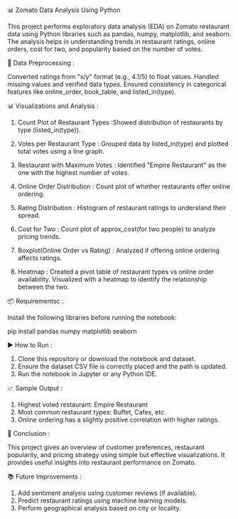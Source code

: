 📊 Zomato Data Analysis Using Python

This project performs exploratory data analysis (EDA) on Zomato restaurant data using Python libraries such as pandas, numpy, matplotlib, and seaborn. The analysis helps in understanding trends in restaurant ratings, online orders, cost for two, and popularity based on the number of votes.

🧹 Data Preprocessing :

Converted ratings from "x/y" format (e.g., 4.1/5) to float values.
Handled missing values and verified data types.
Ensured consistency in categorical features like online_order, book_table, and listed_in(type).

 

📊 Visualizations and Analysis :

  1) Count Plot of Restaurant Types :Showed distribution of restaurants by type (listed_in(type)).

  2) Votes per Restaurant Type : Grouped data by listed_in(type) and plotted total votes using a line graph.

  3) Restaurant with Maximum Votes : Identified "Empire Restaurant" as the one with the highest number of votes.

  4) Online Order Distribution : Count plot of whether restaurants offer online ordering.
  
  5) Rating Distribution : Histogram of restaurant ratings to understand their spread.

  6) Cost for Two : Count plot of approx_cost(for two people) to analyze pricing trends.

  7) Boxplot(Online Order vs Rating) : Analyzed if offering online ordering affects ratings.
  
  8) Heatmap : Created a pivot table of restaurant types vs online order availability. Visualized with a heatmap to identify 
               the relationship between the two.


📦 Requirementsc :

  Install the following libraries before running the notebook:

  pip install pandas numpy matplotlib seaborn


▶️ How to Run :

  1) Clone this repository or download the notebook and dataset.
  2) Ensure the dataset CSV file is correctly placed and the path is updated.
  3) Run the notebook in Jupyter or any Python IDE.


📈 Sample Output : 

  1) Highest voted restaurant: Empire Restaurant
  2) Most common restaurant types: Buffet, Cafes, etc.
  3) Online ordering has a slightly positive correlation with higher ratings.


📌 Conclusion : 

This project gives an overview of customer preferences, restaurant popularity, and pricing strategy using simple but effective visualizations. It provides useful insights into restaurant performance on Zomato.


📚 Future Improvements : 

  1) Add sentiment analysis using customer reviews (if available).
  2) Predict restaurant ratings using machine learning models.
  3) Perform geographical analysis based on city or locality.
